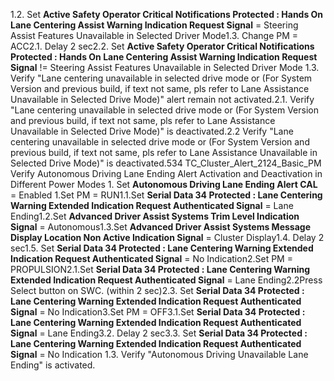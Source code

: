 1.2. Set **Active Safety Operator Critical Notifications Protected : Hands On Lane Centering Assist Warning Indication Request Signal** = Steering Assist Features Unavailable in Selected Driver Mode1.3. Change PM = ACC2.1. Delay 2 sec2.2. Set **Active Safety Operator Critical Notifications Protected : Hands On Lane Centering Assist Warning Indication Request Signal** != Steering Assist Features Unavailable in Selected Driver Mode 1.3. Verify "Lane centering unavailable in selected drive mode or (For System Version and previous build, if text not same, pls refer to Lane Assistance Unavailable in Selected Drive Mode)" alert remain not activated.2.1. Verify "Lane centering unavailable in selected drive mode or (For System Version and previous build, if text not same, pls refer to Lane Assistance Unavailable in Selected Drive Mode)" is deactivated.2.2 Verify "Lane centering unavailable in selected drive mode or (For System Version and previous build, if text not same, pls refer to Lane Assistance Unavailable in Selected Drive Mode)" is deactivated.534 TC_Cluster_Alert_2124_Basic_PM Verify Autonomous Driving Lane Ending Alert Activation and Deactivation in Different Power Modes 1. Set **Autonomous Driving Lane Ending Alert CAL** = Enabled 1.Set PM = RUN1.1.Set **Serial Data 34 Protected : Lane Centering Warning Extended Indication Request Authenticated Signal** = Lane Ending1.2.Set **Advanced Driver Assist Systems Trim Level Indication Signal** = Autonomous1.3.Set **Advanced Driver Assist Systems Message Display Location Non Active Indication Signal** = Cluster Display1.4. Delay 2 sec1.5. Set **Serial Data 34 Protected : Lane Centering Warning Extended Indication Request Authenticated Signal** = No Indication2.Set PM = PROPULSION2.1.Set **Serial Data 34 Protected : Lane Centering Warning Extended Indication Request Authenticated Signal** = Lane Ending2.2Press Select button on SWC. (within 2 sec)2.3. Set **Serial Data 34 Protected : Lane Centering Warning Extended Indication Request Authenticated Signal** = No Indication3.Set PM = OFF3.1.Set **Serial Data 34 Protected : Lane Centering Warning Extended Indication Request Authenticated Signal** = Lane Ending3.2. Delay 2 sec3.3. Set **Serial Data 34 Protected : Lane Centering Warning Extended Indication Request Authenticated Signal** = No Indication 1.3. Verify "Autonomous Driving Unavailable Lane Ending" is activated.